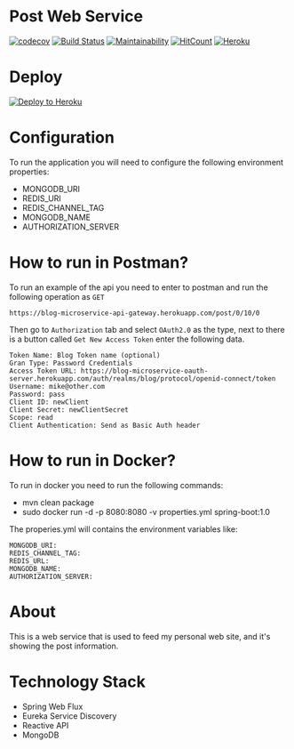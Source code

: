 # Post Web Service
[![codecov](https://codecov.io/gh/JJaraM/blog-microservice-post/branch/master/graph/badge.svg)](https://codecov.io/gh/JJaraM/blog-microservice-post)
[![Build Status](https://travis-ci.org/JJaraM/blog-microservice-post.svg?branch=master)](https://travis-ci.org/JJaraM/blog-microservice-post)
[![Maintainability](https://api.codeclimate.com/v1/badges/831a3fc398e9b20dd58c/maintainability)](https://codeclimate.com/github/JJaraM/blog-microservice-post/maintainability)
[![HitCount](http://hits.dwyl.com/JJaraM/blog-microservice-post.svg)](http://hits.dwyl.com/JJaraM/blog-microservice-post)
[![Heroku](https://heroku-badge.herokuapp.com/?app=blog-microservice-post&style=flat)](https://blog-microservice-post.herokuapp.com/)

# Deploy 
[![Deploy to Heroku](https://www.herokucdn.com/deploy/button.png)](https://heroku.com/deploy)

# Configuration
To run the application you will need to configure the following environment properties:

* MONGODB_URI
* REDIS_URI
* REDIS_CHANNEL_TAG
* MONGODB_NAME
* AUTHORIZATION_SERVER

# How to run in Postman?
To run an example of the api you need to enter to postman and run the following operation as ``GET``

``
https://blog-microservice-api-gateway.herokuapp.com/post/0/10/0
``

Then go to ``Authorization`` tab and select ``OAuth2.0`` as the type, next to there is a button called ``Get New Access Token`` enter the following data.

```
Token Name: Blog Token name (optional)
Gran Type: Password Credentials
Access Token URL: https://blog-microservice-oauth-server.herokuapp.com/auth/realms/blog/protocol/openid-connect/token
Username: mike@other.com
Password: pass
Client ID: newClient
Client Secret: newClientSecret
Scope: read
Client Authentication: Send as Basic Auth header
```

# How to run in Docker?
To run in docker you need to run the following commands:
* mvn clean package
* sudo docker run -d -p 8080:8080 -v properties.yml spring-boot:1.0

The properies.yml will contains the environment variables like:

```
MONGODB_URI:
REDIS_CHANNEL_TAG:
REDIS_URL:
MONGODB_NAME: 
AUTHORIZATION_SERVER:
```

# About 
This is a web service that is used to feed my personal web site, and it's showing the post information.

# Technology Stack
* Spring Web Flux
* Eureka Service Discovery
* Reactive API
* MongoDB

